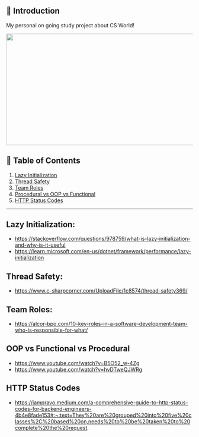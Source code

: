 ## 🚀 Introduction

My personal on going study project about CS World!

<p align="center">
  <img src = "https://www.kaufmancounty.net/ImageRepository/Document?documentId=5911" width=800 height=300>
</p>

## 🚩 Table of Contents
 1. [Lazy Initialization](#lazy-initialization)
 2. [Thread Safety](#thread-safety)
 3. [Team Roles](#team-roles)
 4. [Procedural vs OOP vs Functional](procedural-vs-OOP-vs-Functional)
 5. [HTTP Status Codes](http-status-codes)

---

## Lazy Initialization:
  - https://stackoverflow.com/questions/978759/what-is-lazy-initialization-and-why-is-it-useful
  - https://learn.microsoft.com/en-us/dotnet/framework/performance/lazy-initialization

## Thread Safety:
  - https://www.c-sharpcorner.com/UploadFile/1c8574/thread-safety369/

## Team Roles:
  - https://alcor-bpo.com/10-key-roles-in-a-software-development-team-who-is-responsible-for-what/

## OOP vs Functional vs Procedural
- https://www.youtube.com/watch?v=B5O52_w-4Zg
- https://www.youtube.com/watch?v=hvDTweQJWRg

## HTTP Status Codes
- https://iampravo.medium.com/a-comprehensive-guide-to-http-status-codes-for-backend-engineers-4b4e8fade153#:~:text=They%20are%20grouped%20into%20five%20classes%2C%20based%20on,needs%20to%20be%20taken%20to%20complete%20the%20request.


